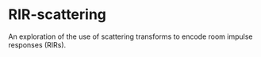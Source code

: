 # RIR-scattering
An exploration of the use of scattering transforms to encode room impulse responses (RIRs).

